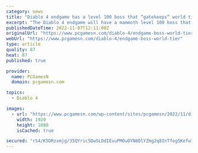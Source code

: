 ```yaml
---
category: news
title: "Diablo 4 endgame has a level 100 boss that “gatekeeps” world tiers"
excerpt: "The Diablo 4 endgame will have a mammoth level 100 boss that players will need to defeat to progress through different world tiers in Blizzard's action RPG game ..."
publishedDateTime: 2022-11-07T12:11:00Z
originalUrl: "https://www.pcgamesn.com/diablo-4/endgame-boss-world-tier"
webUrl: "https://www.pcgamesn.com/diablo-4/endgame-boss-world-tier"
type: article
quality: 87
heat: 87
published: true

provider:
  name: PCGamesN
  domain: pcgamesn.com

topics:
  - Diablo 4

images:
  - url: "https://www.pcgamesn.com/wp-content/sites/pcgamesn/2022/11/diablo-4-endgame-bosses-1.jpg"
    width: 1920
    height: 1080
    isCached: true

secured: "rS4/K5DRzxmjg/35QYric5DwSLDdIEvuPMOuOYN8DlYZmg2q8InTfogSKefwINk86YR5mbRrwPYCIog8lyYhaAVoMDwDCwcYGTXMvKqv0qpPVveOrX8YY+KEwlX5TWKJg4Io2x4gMmUJUR0+LjoIOENGcbizbDTzGh6rfi5NL/YCnlFR16cRB8qsoVWHuxpHQrIEJCbQzLkVVC7cCFCpA3jj3hpcWnbAH4+iZTUcnys5EgkrleNaGDrU7GMatqCc4EgHjmIinxuZ3JxY8hdFfix4trNouPSI/qZCXcQd7fGNOQrLmHUfNL96lYu7lOl8ZqArSHN7qh6kfwp36AewvNbuhKTdu3ZgXqiiDbVx90E=;JHBf9v9HknPFareIWwwqzA=="
---
```


